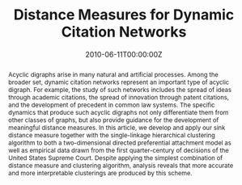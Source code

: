 ---
title: "Distance Measures for Dynamic Citation Networks"
authors:
- admin
date: "2010-06-11T00:00:00Z"
doi: "https://doi.org/10.1016/j.physa.2010.06.003"

# Schedule page publish date (NOT publication's date).
publishDate: "2020-08-18T00:00:00Z"

# Publication type.
# Legend: 0 = Uncategorized; 1 = Conference paper; 2 = Journal article;
# 3 = Preprint / Working Paper; 4 = Report; 5 = Book; 6 = Book section;
# 7 = Thesis; 8 = Patent
publication_types: ["2"]

# Publication name and optional abbreviated publication name.
publication: Physica A
publication_short: Physica A

abstract: Acyclic digraphs arise in many natural and artificial processes. Among the broader set, dynamic citation networks represent an important type of acyclic digraph. For example, the study of such networks includes the spread of ideas through academic citations, the spread of innovation through patent citations, and the development of precedent in common law systems. The specific dynamics that produce such acyclic digraphs not only differentiate them from other classes of graphs, but also provide guidance for the development of meaningful distance measures. In this article, we develop and apply our sink distance measure together with the single-linkage hierarchical clustering algorithm to both a two-dimensional directed preferential attachment model as well as empirical data drawn from the first quarter-century of decisions of the United States Supreme Court. Despite applying the simplest combination of distance measure and clustering algorithm, analysis reveals that more accurate and more interpretable clusterings are produced by this scheme.

# Summary. An optional shortened abstract.
# summary: Lorem ipsum dolor sit amet, consectetur adipiscing elit. Duis posuere tellus ac convallis placerat. Proin tincidunt magna sed ex sollicitudin condimentum.

tags:
- Citation network
- Distance measure
- Acyclic digraph
- Community detection
- Clustering
- Judicial citations
- Dimensionality
featured: true

links:
- name: Online Access
  url: https://www.sciencedirect.com/science/article/abs/pii/S0378437110004930?via%3Dihub
url_pdf: https://www.jonzelner.net/downloads/papers/distance_measures_for_networks.pdf
# url_code: '#'
# url_dataset: '#'
# url_poster: '#'
# url_project: ''
# url_slides: ''
# url_source: '#'
# url_video: '#'

# Featured image
# To use, add an image named `featured.jpg/png` to your page's folder. 
# image:
#   caption: ''
#   focal_point: ""
#   preview_only: false

# Associated Projects (optional).
#   Associate this publication with one or more of your projects.
#   Simply enter your project's folder or file name without extension.
#   E.g. `internal-project` references `content/project/internal-project/index.md`.
#   Otherwise, set `projects: []`.
# projects:
# - internal-project

# Slides (optional).
#   Associate this publication with Markdown slides.
#   Simply enter your slide deck's filename without extension.
#   E.g. `slides: "example"` references `content/slides/example/index.md`.
#   Otherwise, set `slides: ""`.
# slides: example
---